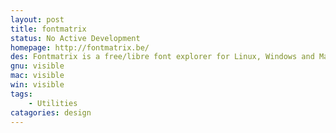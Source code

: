 ```yaml
---
layout: post
title: fontmatrix
status: No Active Development
homepage: http://fontmatrix.be/
des: Fontmatrix is a free/libre font explorer for Linux, Windows and Mac. It’s for you. 
gnu: visible
mac: visible
win: visible
tags:
    - Utilities 
catagories: design
---
```


